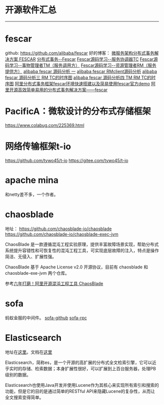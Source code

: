 ﻿# 开源软件汇总
---

# fescar
github: https://github.com/alibaba/fescar
好的博客：
[微服务架构分布式事务解决方案 FESCAR](https://www.oschina.net/p/fescar)
[分布式事务--Fescar](https://blog.csdn.net/qq924862077/article/details/86556559)
[Fescar源码学习--服务协调器TC](https://blog.csdn.net/qq924862077/article/details/86623703)
[Fescar源码学习--事物管理者TM（服务调用方）](https://blog.csdn.net/qq924862077/article/details/86623537)
[Fescar源码学习--资源管理者RM（服务提供方）](https://blog.csdn.net/qq924862077/article/details/86623666)
[alibaba fescar 源码分析 一](https://blog.csdn.net/hepei120/article/details/86549074)
[alibaba fescar RMclient源码分析](https://blog.csdn.net/hepei120/article/details/86553616)
[alibaba fescar 源码分析三 RM TC的时序图](https://blog.csdn.net/hepei120/article/details/86554130)
[alibaba fescar 源码分析四 TM RM TC的时序图](https://blog.csdn.net/hepei120/article/details/86598466)
[阿里分布式事务框架fescar环境快速搭建以及简易使用fescar官方demo](https://blog.csdn.net/ASzhiwei/article/details/86648347)
[阿里开源高效简单易用的分布式事务解决方案——fescar](https://www.jianshu.com/p/16b5900bb484)

# PacificA：微软设计的分布式存储框架
https://www.colabug.com/225369.html

# 网络传输框架t-io
https://github.com/tywo45/t-io
https://gitee.com/tywo45/t-io


# apache mina
和netty差不多，一个作者。

# chaosblade
地址：
https://github.com/chaosblade-io/chaosblade
https://github.com/chaosblade-io/chaosblade-exec-jvm

ChaosBlade 是一款遵循混沌工程实验原理，提供丰富故障场景实现，帮助分布式系统提升容错性和可恢复性的混沌工程工具，可实现底层故障的注入，特点是操作简洁、无侵入、扩展性强。

ChaosBlade 基于 Apache License v2.0 开源协议，目前有 chaosblade 和 chaosblade-exe-jvm 两个仓库。

参考[六年打磨！阿里开源混沌工程工具 ChaosBlade](https://mp.weixin.qq.com/s/QLlCeYq_j0EwVzEMHHTwPg)

# sofa
蚂蚁金服的中间件。
[sofa-github](https://github.com/alipay)
[sofa-rpc](https://www.sofastack.tech/sofa-rpc/docs/Test)

# Elasticsearch
地址在[这里](https://github.com/adamhand/elasticsearch)。文档在[这里](https://es.xiaoleilu.com/index.html)

Elasticsearch，简称es，是一个开源的高扩展的分布式全文检索引擎，它可以近乎实时的存储、检索数据；本身扩展性很好，可以扩展到上百台服务器，处理PB级别的数据。 

Elasticsearch也使用Java开发并使用Lucene作为其核心来实现所有索引和搜索的功能，但是它的目的是通过简单的RESTful API来隐藏Lucene的复杂性，从而让全文搜索变得简单。
